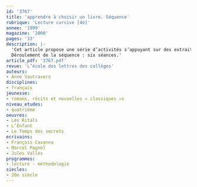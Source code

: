 ```yaml
---
id: '3767'
title: 'apprendre à choisir un livre. Séquence'
rubrique: 'Lecture cursive [4e]'
annee: '1999'
magazine: '2000'
pages: '33'
description: |-
  'Cet article propose une série d’activités s’appuyant sur des extraits de catalogues de littérature de jeunesse : il s’agit d’initier les élèves à la notion de genres, de formes narratives et de thèmes, afin de les rendre plus autonomes dans le choix d’un livre. Il suggère ensuite de travailler sur un texte qui permettra aux élèves de prendre position pour la lecture, puis de se décrire en tant que lecteurs : la notion de lecture évasion, source de plaisir, sera ainsi introduite. Enfin, un débat leur sera proposé sur les intérêts de la lecture. On leur demandera de rédiger un paragraphe argumentatif en faveur de cette activité…
  Déroulement de la séquence : six séances.'
article_pdf: '3767.pdf'
revue: 'L’école des lettres des collèges'
auteurs:
- Anne Vautravers
disciplines:
- français
jeunesse:
- romans, récits et nouvelles « classiques »s
niveau_etudes:
- quatrième
oeuvres:
- Les Ritals
- L’Enfant
- Le Temps des secrets
ecrivains:
- François Cavanna
- Marcel Pagnol
- Jules Vallès
programmes:
- lecture - méthodologie
siecles:
- 20e siècle
---
```


